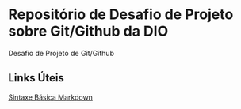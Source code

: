 # Repositório de Desafio de Projeto sobre Git/Github da DIO
Desafio de Projeto de Git/Github

## Links Úteis
[Sintaxe Básica Markdown](https://www.markdownguide.org/basic-syntax/)
